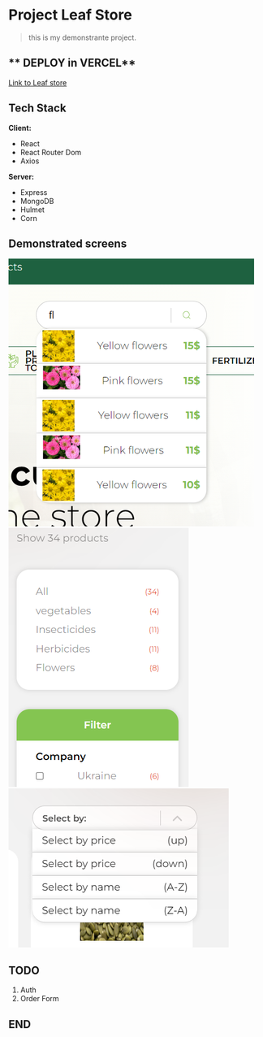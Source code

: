 
# Project Leaf Store
> this is my demonstrante project.

## ** DEPLOY in VERCEL**
[Link to Leaf store](https://leaf-store.vercel.app/ "Link to Leaf store")

## Tech Stack

**Client:** 
+ React
+ React Router Dom
+ Axios

**Server:** 
+ Express
+ MongoDB
+ Hulmet
+ Corn

## Demonstrated screens
![SEARCH FIELD](./src/assets/screens/Screenshot_1.png "SEARCH FIELD")
![SEARCH FIELD](./src/assets/screens/Screenshot_2.png "Filter")
![SEARCH FIELD](./src/assets/screens/Screenshot_3.png "Sort by")

## TODO 
1. Auth
2. Order Form

## END




